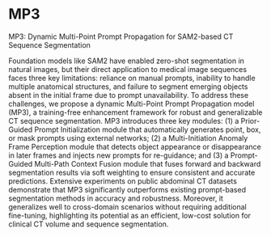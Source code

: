 # MP3
MP3: Dynamic Multi-Point Prompt Propagation for SAM2-based CT Sequence Segmentation

Foundation models like SAM2 have enabled zero-shot segmentation in natural images, but their direct application to medical image sequences faces three key limitations: reliance on manual prompts, inability to handle multiple anatomical structures, and failure to segment emerging objects absent in the initial frame due to prompt unavailability. To address these challenges, we propose a dynamic Multi-Point Prompt Propagation model (MP3), a training-free enhancement framework for robust and generalizable CT sequence segmentation. MP3 introduces three key modules: (1) a Prior-Guided Prompt Initialization module that automatically generates point, box, or mask prompts using external networks; (2) a Multi-Initiation Anomaly Frame Perception module that detects object appearance or disappearance in later frames and injects new prompts for re-guidance; and (3) a Prompt-Guided Multi-Path Context Fusion module that fuses forward and backward segmentation results via soft weighting to ensure consistent and accurate predictions. Extensive experiments on public abdominal CT datasets demonstrate that MP3 significantly outperforms existing prompt-based segmentation methods in accuracy and robustness. Moreover, it generalizes well to cross-domain scenarios without requiring additional fine-tuning, highlighting its potential as an efficient, low-cost solution for clinical CT volume and sequence segmentation.


